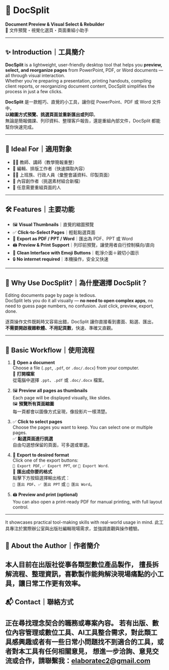 # 📂 DocSplit

**Document Preview & Visual Select & Rebuilder**  
📄 文件預覽・視覺化選頁・頁面重組小助手

---

## ✨ Introduction｜工具簡介

**DocSplit** is a lightweight, user-friendly desktop tool that helps you **preview, select, and reorganize pages** from PowerPoint, PDF, or Word documents — all through visual interaction.  
Whether you're preparing a presentation, printing handouts, compiling client reports, or reorganizing document content, DocSplit simplifies the process in just a few clicks.

**DocSplit** 是一款輕巧、直覺的小工具，讓你從 PowerPoint、PDF 或 Word 文件中，  
**以縮圖方式預覽、挑選頁面並重新匯出或列印**。  
無論是簡報備課、列印資料、整理客戶報告，還是重組內部文件，DocSplit 都能幫你快速完成。

---

## 🧩 Ideal For｜適用對象

- 👩‍🏫 教師、講師（教學簡報重整）
- 📝 編輯、排版工作者（快速擷取內容）
- 🧑‍💻 上班族、行政人員（彙整會議資料、印製頁面）
- 🎨 內容創作者（挑選素材組合新檔）
- 🧠 任意需要重組頁面的人

---

## 🛠 Features｜主要功能

- 🖼 **Visual Thumbnails**｜直覺的縮圖預覽  
- ✅ **Click-to-Select Pages**｜輕鬆點選頁面  
- 📄 **Export as PDF / PPT / Word**｜匯出為 PDF、PPT 或 Word  
- 🖨️ **Preview & Print Support**｜列印前預覽，讓使用者自行控制橫向/直向  
- 🧠 **Clean Interface with Emoji Buttons**｜乾淨介面＋親切小圖示  
- 🔒 **No internet required**｜本機操作，安全又快速

---

## 💬 Why Use DocSplit?｜為什麼選擇 DocSplit？

Editing documents page by page is tedious.  
DocSplit lets you do it all visually — **no need to open complex apps**, no need to guess page numbers, no confusion. Just click, preview, export, done.

逐頁操作文件既耗時又容易出錯，DocSplit 讓你直接看到畫面、點選、匯出，  
**不需要開啟複雜軟體、不用記頁數**，快速、準確又直觀。

---

## 📎 Basic Workflow｜使用流程

1. 📂 **Open a document**  
   Choose a file (`.ppt`, `.pdf`, or `.doc/.docx`) from your computer.  
   📂 **打開檔案**  
   從電腦中選擇 `.ppt`、`.pdf` 或 `.doc/.docx` 檔案。

2. 🖼 **Preview all pages as thumbnails**  
   Each page will be displayed visually, like slides.  
   🖼 **預覽所有頁面縮圖**  
   每一頁都會以圖像方式呈現，像投影片一樣清楚。

3. ✅ **Click to select pages**  
   Choose the pages you want to keep. You can select one or multiple pages.  
   ✅ **點選頁面進行挑選**  
   自由勾選想保留的頁面，可多選或單選。

4. 📄 **Export to desired format**  
   Click one of the export buttons:  
   `📄 Export PDF`, `✅ Export PPT`, or `📝 Export Word`.  
   📄 **匯出成你要的格式**  
   點擊下方按鈕選擇輸出格式：  
   `📄 匯出 PDF`、`✅ 匯出 PPT` 或 `📝 匯出 Word`。

5. 🖨️ **Preview and print (optional)**  
   You can also open a print-ready PDF for manual printing, with full layout control.  
---

It showcases practical tool-making skills with real-world usage in mind.
此工具專注於實際辦公室與出版社編輯現場需求，並強調直觀與操作體驗。

## 🙋 About the Author｜作者簡介
   本人目前在出版社從事各類型數位產品製作，
   擅長拆解流程、整理資訊，喜歡製作能夠解決現場痛點的小工具，讓日常工作更有效率。
---
## 📬 Contact｜聯絡方式
   正在尋找理念契合的職務或專案內容。
   若有出版、數位內容管理或數位工具、AI工具整合需求，對此類工具感興趣或者有一些日常小問題找不到適合的工具，或者對本工具有任何相關意見，
   想進一步洽詢、意見交流或合作，請聯繫我：elaboratec2@gmail.com
---
